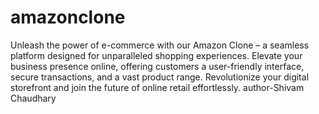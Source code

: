 # amazonclone
Unleash the power of e-commerce with our Amazon Clone – a seamless platform designed for unparalleled shopping experiences. Elevate your business presence online, offering customers a user-friendly interface, secure transactions, and a vast product range. Revolutionize your digital storefront and join the future of online retail effortlessly.
author-Shivam Chaudhary
